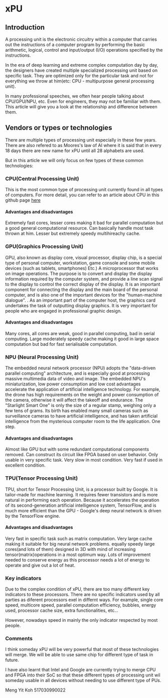 # xPU

## Introduction

A processing unit is the electronic circuitry within a computer that carries out the instructions of a computer program by performing the basic arithmetic, logical, control and input/output (I/O) operations specified by the instructions.

In the era of deep learning and extreme complex computation day by day, the designers have created multiple specialized processing unit based on specific task. They are optimized only for the particular task and not for everything we throw at him(etc: CPU - multipurpose general processing unit).

In many professional speeches, we often hear people talking about CPU/GPU/NPU, etc. Even for engineers, they may not be familiar with them. This article will give you a look at the relationship and difference between them.

## Vendors or types or technologies

There are multiple types of processing unit especially in these few years. There are also refered to as Moores's law of AI where it is said that in every 18 days there are new name for xPU until all 28 alphabets are used.

But in this article we will only focus on few types of these common technologies:

### CPU(Central Processing Unit)

This is the most common type of processing unit currently found in all types of computers. For more detail, you can refer to an article about CPU in this github page [here](https://github.com/HokhyTann/Assignment/blob/master/cpu.md)

#### Advantages and disadvantages

Extremely fast cores, lesser cores making it bad for parallel computation but a good general computational resource. Can basically handle most task thrown at him. Lesser but extremely speedy multihireachy cache.

### GPU(Graphics Processing Unit)

GPU, also known as display core, visual processor, display chip, is a special type of personal computer, workstation, game console and some mobile devices (such as tablets, smartphones) Etc.) A microprocessor that works on image operations. The purpose is to convert and display the display information required by the computer system, and provide a line scan signal to the display to control the correct display of the display. It is an important component for connecting the display and the main board of the personal computer, and is also one of the important devices for the "human-machine dialogue". . As an important part of the computer host, the graphics card undertakes the task of outputting display graphics. It is very important for people who are engaged in professional graphic design.

#### Advantages and disadvantages

Many cores, all cores are weak, good in parallel computing, bad in serial computing. Large moderately speedy cache making it good in large space computation but bad for fast serialisable computation.

### NPU (Neural Processing Unit)

The embedded neural network processor (NPU) adopts the "data-driven parallel computing" architecture, and is especially good at processing massive multimedia data of video and image. The embedded NPU's miniaturization, low power consumption and low cost advantages accelerate the application of artificial intelligence technology. For example, the drone has high requirements on the weight and power consumption of the camera, otherwise it will affect the takeoff and endurance. The "Starlight Smart One" is only the size of a regular stamp, weighing only a few tens of grams. Its birth has enabled many small cameras such as surveillance cameras to have artificial intelligence, and has taken artificial intelligence from the mysterious computer room to the life application. One step.

#### Advantages and disadvantages

Almost like GPU but with some redundant computational components removed. Can construct its circuit like FPGA based on user behavior. Only usable in very specific task. Very slow in most condition. Very fast if used in excellent condition.

### TPU(Tensor Processing Unit)

TPU, short for Tensor Processing Unit, is a processor built by Google. It is tailor-made for machine learning. It requires fewer transistors and is more natural in performing each operation. Because it accelerates the operation of its second-generation artificial intelligence system, TensorFlow, and is much more efficient than the GPU - Google's deep neural network is driven by the TensorFlow engine.

#### Advantages and disadvantages

Very fast in specific task such as matrix computation. Very large cache making it suitable for big neural network problems. equally speedy large cores(and lots of them) designed in 3D with mind of increasing tensor(matrix)operations in a most optimum way. Lots of improvement needed to conserve energy as this processor needs a lot of energy to operate and give out a lot of heat.

### Key indicators 

Due to the complex condition of xPU, there are too many different key indicators to these processors. There are no specific indicators used by all parties as diferent processors exel in differnt ways. For example, single core speed, multicore speed, parallel computation efficiency, bubbles, energy used, processor cache size, extra functionalities, etc...

However, nowadays speed in mainly the only indicator respected by most people.

### Comments

I think someday xPU will be very powerful that most of these technologies will merge. We will be able to use same chip for different type of task in future.

I have also learnt that Intel and Google are currently trying to merge CPU and FPGA into their SoC so that these different types of processing unit wil someday usable in all devices without needing to use different type of PUs.



Meng Yit Koh 517030990022